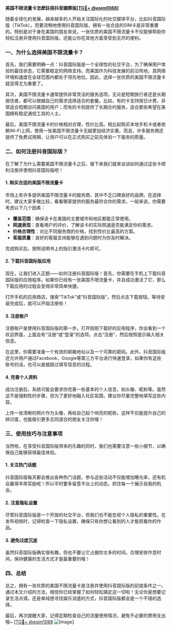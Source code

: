 **美国不限流量卡怎麽註冊抖音國際版[[TG💪+ @esim1088](https://t.me/s/esim1088)]**

随着全球化的发展，越来越多的人开始关注国际化的社交媒体平台，比如抖音国际版（TikTok）。而要流畅地使用抖音国际版，拥有一张合适的SIM卡是非常重要的。特别是对于身在美国的朋友来说，一张优质的美国不限流量卡不仅能够帮助你轻松注册并使用抖音国际版，还能让你在其他方面享受到无尽的便利。

### 一、为什么选择美国不限流量卡？

首先，我们需要明确一点：抖音国际版是一个全球性的社交平台，为了确保用户体验的最佳状态，它需要稳定的网络支持。而美国作为科技发展的前沿阵地，其网络环境和速度在全球范围内都处于领先地位。因此，选择一张优质的美国不限流量卡就显得尤为重要了。

其次，美国不限流量卡通常提供非常灵活的服务选项。无论是短期旅行者还是长期居住者，都可以根据自己的需求选择适合的套餐。比如，有的卡支持按日计费，非常适合短期访问美国的用户；而有的卡则提供了长期合约服务，适合那些希望在美国拥有稳定通信工具的人士。

最后，美国不限流量卡的价格相对合理，性价比高。相比起购买本地手机卡或者依赖Wi-Fi上网，使用一张美国不限流量卡无疑更加经济实惠。而且，许多服务商还提供了免费试用期，让用户可以在正式购买之前先体验一下服务的质量。

### 二、如何注册抖音国际版？

在了解了为什么需要美国不限流量卡之后，接下来我们就来谈谈如何通过这张卡顺利注册并使用抖音国际版吧！

#### 1. 购买合适的美国不限流量卡

市场上有许多提供美国不限流量卡的服务商，其中不乏口碑良好的品牌。在选择时，建议大家多做比较，看看哪家提供的服务最符合你的需求。一般来说，你需要考虑以下几个因素：

- **覆盖范围**：确保该卡在美国的主要城市和地区都能正常使用。
- **网速表现**：查看用户的评价，了解该卡的实际网速是否能满足你的需求。
- **价格合理性**：对比不同服务商的价格，找到性价比最高的方案。
- **客服质量**：良好的客服支持能够在遇到问题时为你及时解决。

完成购买后，按照说明书上的指引激活卡片即可。

#### 2. 下载抖音国际版应用

现在，让我们进入正题——如何注册抖音国际版！首先，你需要在手机上下载抖音国际版的应用程序。如果你已经有一张美国不限流量卡，并且成功激活了它，那么下载应用的过程会变得非常简单快捷。

打开手机的应用商店，搜索“TikTok”或“抖音国际版”，然后点击下载按钮。等待安装完成后，就可以开始注册啦！

#### 3. 注册账户

注册账户是使用抖音国际版的第一步。打开刚刚下载好的应用程序，你会看到一个欢迎界面，上面会有“注册”或“登录”的选项。点击“注册”，然后按照提示输入相关信息。

在这里，你需要准备一个有效的邮箱地址以及一个可靠的密码。此外，抖音国际版还允许用户通过Facebook、Google等第三方平台进行快速登录，如果你有这些账号的话，也可以直接跳过填写信息的过程。

#### 4. 完善个人资料

成功注册后，系统可能会要求你完善一些基本的个人信息，如头像、昵称等。虽然这不是强制性的步骤，但为了更好地融入社区氛围，建议你尽量完整地填写这些内容。

上传一张清晰的照片作为头像，再给自己起个响亮的昵称，这样不仅能提升自己的辨识度，也能吸引更多志同道合的朋友关注你哦！

### 三、使用技巧与注意事项

当然啦，在享受抖音国际版带来的乐趣的同时，我们也需要注意一些小细节，以确保自己能够获得最佳体验。

#### 1. 关注热门话题

抖音国际版每天都会推出各种热门话题，参与这些活动不仅能增加曝光率，还有机会赢得丰厚奖励呢！所以平时要多留意平台上的动态，抓住每一个展示自我的机会。

#### 2. 注意隐私设置

尽管抖音国际版是一个开放的社交平台，但我们也不能忽视个人隐私的重要性。在发布视频时，记得检查一下隐私设置，确保只有你想让看到的人才能观看你的作品。

#### 3. 避免过度沉迷

虽然抖音国际版确实很有趣，但也不要让它占据你太多的时间。合理安排作息时间，保持健康的生活方式才是最重要的哦！

### 四、总结

总之，拥有一张优质的美国不限流量卡是注册并使用抖音国际版的前提条件之一。通过本文介绍的方法，相信你已经掌握了如何轻松搞定这一切啦！无论你是想要记录生活点滴，还是单纯想寻找娱乐消遣的方式，抖音国际版都会是一个不错的选择。

最后，再次提醒大家，记得定期检查自己的流量使用情况，避免不必要的费用支出哦~ [[TG💪+ @esim1088](https://t.me/s/esim1088) ![Image](https://i.postimg.cc/4NQfJmqS/Snipaste-2025-05-13-00-14-12.png)]